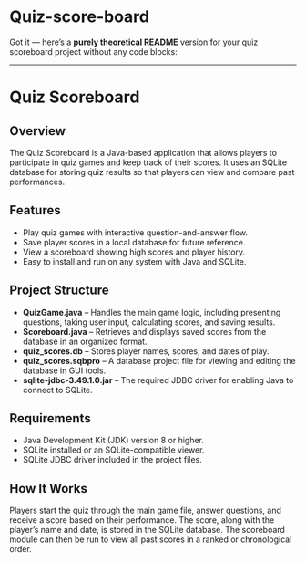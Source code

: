 # Quiz-score-board
Got it — here’s a **purely theoretical README** version for your quiz scoreboard project without any code blocks:

---

# Quiz Scoreboard

## Overview

The Quiz Scoreboard is a Java-based application that allows players to participate in quiz games and keep track of their scores. It uses an SQLite database for storing quiz results so that players can view and compare past performances.

## Features

* Play quiz games with interactive question-and-answer flow.
* Save player scores in a local database for future reference.
* View a scoreboard showing high scores and player history.
* Easy to install and run on any system with Java and SQLite.

## Project Structure

* **QuizGame.java** – Handles the main game logic, including presenting questions, taking user input, calculating scores, and saving results.
* **Scoreboard.java** – Retrieves and displays saved scores from the database in an organized format.
* **quiz\_scores.db** – Stores player names, scores, and dates of play.
* **quiz\_scores.sqbpro** – A database project file for viewing and editing the database in GUI tools.
* **sqlite-jdbc-3.49.1.0.jar** – The required JDBC driver for enabling Java to connect to SQLite.

## Requirements

* Java Development Kit (JDK) version 8 or higher.
* SQLite installed or an SQLite-compatible viewer.
* SQLite JDBC driver included in the project files.

## How It Works

Players start the quiz through the main game file, answer questions, and receive a score based on their performance. The score, along with the player’s name and date, is stored in the SQLite database. The scoreboard module can then be run to view all past scores in a ranked or chronological order.
